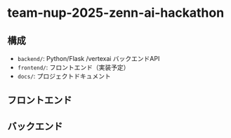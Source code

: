 # team-nup-2025-zenn-ai-hackathon


## 構成
- `backend/`: Python/Flask /vertexai バックエンドAPI
- `frontend/`: フロントエンド（実装予定）
- `docs/`: プロジェクトドキュメント

## フロントエンド


## バックエンド

